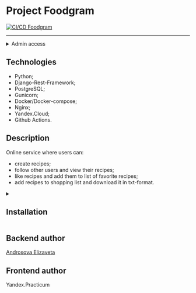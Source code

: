 # Project Foodgram

[![CI/CD Foodgram](https://github.com/photometer/foodgram-project-react/workflows/CI%2FCD%20Foodgram/badge.svg)](https://github.com/photometer/foodgram-project-react/actions/workflows/foodgram_workflow.yml)

---

<details>
  <summary> Admin access </summary>

```
username: photometer
password: admin
```

</details>

## Technologies

- Python;
- Django-Rest-Framework;
- PostgreSQL;
- Gunicorn;
- Docker/Docker-compose;
- Nginx;
- Yandex.Cloud;
- Github Actions.

## Description

 Online service where users can:

- create recipes;
- follow other users and view their recipes;
- like recipes and add them to list of favorite recipes;
- add recipes to shopping list and download it in txt-format.

<details>
    <summary><h2> Installation </h2></summary>

- Clone repository to the local computer:

```bash
git clone https://github.com/photometer/foodgram-project-react/
```

- Сollect containers from `infra`:

```bash
docker-compose up -d
```

- In **backend** container:

```bash
docker-compose exec backend python manage.py migrate
docker-compose exec backend python manage.py collectstatic
docker-compose exec backend python manage.py createsuperuser
docker-compose exec backend python manage.py load_ingredients
```

</details>

## Backend author

[Androsova Elizaveta](https://github.com/photometer)

## Frontend author
Yandex.Practicum


